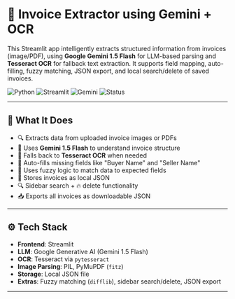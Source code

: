 # 🧾 Invoice Extractor using Gemini + OCR

This Streamlit app intelligently extracts structured information from invoices (image/PDF), using **Google Gemini 1.5 Flash** for LLM-based parsing and **Tesseract OCR** for fallback text extraction. It supports field mapping, auto-filling, fuzzy matching, JSON export, and local search/delete of saved invoices.

![Python](https://img.shields.io/badge/Built_with-Python-blue?style=flat-square&logo=python)
![Streamlit](https://img.shields.io/badge/Framework-Streamlit-orange?style=flat-square&logo=streamlit)
![Gemini](https://img.shields.io/badge/AI_Model-Gemini_1.5_flash-ffb400?style=flat-square&logo=google)
![Status](https://img.shields.io/badge/Status-Working-brightgreen?style=flat-square)

---

## 📸 What It Does

- 🔍 Extracts data from uploaded invoice images or PDFs
- 🧠 Uses **Gemini 1.5 Flash** to understand invoice structure
- 🧾 Falls back to **Tesseract OCR** when needed
- 🧠 Auto-fills missing fields like "Buyer Name" and "Seller Name"
- 🎯 Uses fuzzy logic to match data to expected fields
- 💾 Stores invoices as local JSON
- 🔍 Sidebar search + 🔥 delete functionality
- 📥 Exports all invoices as downloadable JSON

---

## ⚙️ Tech Stack

- **Frontend**: Streamlit
- **LLM**: Google Generative AI (Gemini 1.5 Flash)
- **OCR**: Tesseract via `pytesseract`
- **Image Parsing**: PIL, PyMuPDF (`fitz`)
- **Storage**: Local JSON file
- **Extras**: Fuzzy matching (`difflib`), sidebar search/delete, JSON export

---
